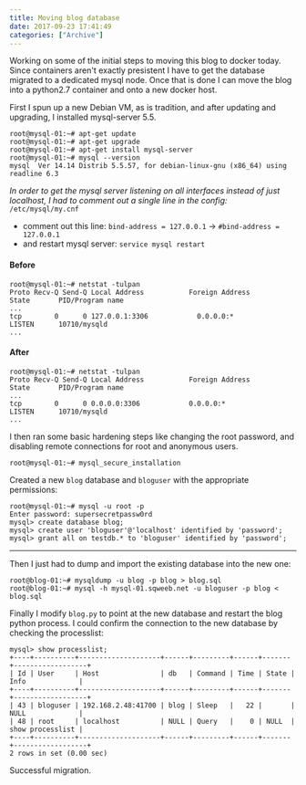 ```yaml
---
title: Moving blog database
date: 2017-09-23 17:41:49
categories: ["Archive"]
---
```


Working on some of the initial steps to moving this blog to docker today. Since containers aren't exactly presistent I have to get the database migrated to a dedicated mysql node. Once that is done I can move the blog into a python2.7 container and onto a new docker host.

First I spun up a new Debian VM, as is tradition, and after updating and upgrading, I installed mysql-server 5.5.

```
root@mysql-01:~# apt-get update
root@mysql-01:~# apt-get upgrade
root@mysql-01:~# apt-get install mysql-server
root@mysql-01:~# mysql --version
mysql  Ver 14.14 Distrib 5.5.57, for debian-linux-gnu (x86_64) using readline 6.3
```

_In order to get the mysql server listening on all interfaces instead of just localhost, I had to comment out a single line in the config:_ `/etc/mysql/my.cnf`

  - comment out this line: `bind-address = 127.0.0.1` -> `#bind-address = 127.0.0.1`
  - and restart mysql server: `service mysql restart`

#### Before
```
root@mysql-01:~# netstat -tulpan
Proto Recv-Q Send-Q Local Address           Foreign Address         State       PID/Program name
...
tcp        0      0 127.0.0.1:3306            0.0.0.0:*               LISTEN      10710/mysqld
...
```

#### After
```
root@mysql-01:~# netstat -tulpan
Proto Recv-Q Send-Q Local Address           Foreign Address         State       PID/Program name
...
tcp        0      0 0.0.0.0:3306            0.0.0.0:*               LISTEN      10710/mysqld
...
```

I then ran some basic hardening steps like changing the root password, and disabling remote connections for root and anonymous users.

```
root@mysql-01:~# mysql_secure_installation
```

Created a new `blog` database and `bloguser` with the appropriate permissions:

```
root@mysql-01:~# mysql -u root -p
Enter password: supersecretpassw0rd
mysql> create database blog;
mysql> create user 'bloguser'@'localhost' identified by 'password';
mysql> grant all on testdb.* to 'bloguser' identified by 'password';
```

___

Then I just had to dump and import the existing database into the new one:

```
root@blog-01:~# mysqldump -u blog -p blog > blog.sql
root@blog-01:~# mysql -h mysql-01.sqweeb.net -u bloguser -p blog < blog.sql
```

Finally I modify `blog.py` to point at the new database and restart the blog python process. I could confirm the connection to the new database by checking the processlist:
```
mysql> show processlist;
+----+----------+--------------------+------+---------+------+-------+------------------+
| Id | User     | Host               | db   | Command | Time | State | Info             |
+----+----------+--------------------+------+---------+------+-------+------------------+
| 43 | bloguser | 192.168.2.48:41700 | blog | Sleep   |   22 |       | NULL             |
| 48 | root     | localhost          | NULL | Query   |    0 | NULL  | show processlist |
+----+----------+--------------------+------+---------+------+-------+------------------+
2 rows in set (0.00 sec)
```

Successful migration.